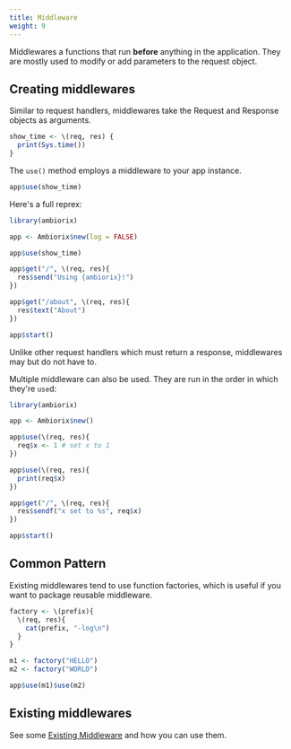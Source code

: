```yaml
---
title: Middleware
weight: 9
---
```


Middlewares a functions that run __before__ anything in the application. They are mostly
used to modify or add parameters to the request object.

## Creating middlewares

Similar to request handlers, middlewares take the Request and Response objects
as arguments.

```r
show_time <- \(req, res) {
  print(Sys.time())
}
```

The `use()` method employs a middleware to your app instance.

```r
app$use(show_time)
```

Here's a full reprex:

```r
library(ambiorix)

app <- Ambiorix$new(log = FALSE)

app$use(show_time)

app$get("/", \(req, res){
  res$send("Using {ambiorix}!")
})

app$get("/about", \(req, res){
  res$text("About")
})

app$start()
```

Unlike other request handlers which must return a response, middlewares may but do not have to.

Multiple middleware can also be used. They are run in the order in which they're `use`d:

```r
library(ambiorix)

app <- Ambiorix$new()

app$use(\(req, res){
  req$x <- 1 # set x to 1
})

app$use(\(req, res){
  print(req$x)
})

app$get("/", \(req, res){
  res$sendf("x set to %s", req$x)
})

app$start()
```

## Common Pattern

Existing middlewares tend to use function factories, which is useful if you want to
package reusable middleware.

```r
factory <- \(prefix){
  \(req, res){
    cat(prefix, "-log\n")
  }
}

m1 <- factory("HELLO")
m2 <- factory("WORLD")

app$use(m1)$use(m2)
```

## Existing middlewares

See some [Existing Middleware](/docs/middlewares) and how you can use them.
